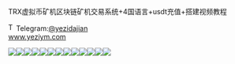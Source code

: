 TRX虚拟币矿机区块链矿机交易系统+4国语言+usdt充值+搭建视频教程<p dir="auto"><a target="_blank" rel="noopener noreferrer nofollow" href="https://camo.githubusercontent.com/d614d90677fbc2e34c7c62ebc68c82379d87a57c4beaf05af65fec7ba6b72e36/68747470733a2f2f63646e2d69636f6e732d706e672e666c617469636f6e2e636f6d2f3531322f323131312f323131313634362e706e67"><img src="https://camo.githubusercontent.com/d614d90677fbc2e34c7c62ebc68c82379d87a57c4beaf05af65fec7ba6b72e36/68747470733a2f2f63646e2d69636f6e732d706e672e666c617469636f6e2e636f6d2f3531322f323131312f323131313634362e706e67" alt="Telegram Icon" style="width: 16px; max-width: 100%;" data-canonical-src="https://cdn-icons-png.flaticon.com/512/2111/2111646.png"></a>Telegram:<a href="https://t.me/yezidajian" rel="nofollow">@yezidajian</a><br><a href="https://www.yeziym.com/">www.yeziym.com</a></p><img src="https://github.com/yeziym/TRXxunibi_Bx/blob/main/M4ghS.png"><img src="https://github.com/yeziym/TRXxunibi_Bx/blob/main/PB91a.png"><img src="https://github.com/yeziym/TRXxunibi_Bx/blob/main/4lWEm.png"><img src="https://github.com/yeziym/TRXxunibi_Bx/blob/main/gM5Lq.png"><img src="https://github.com/yeziym/TRXxunibi_Bx/blob/main/dhDZq.png"><img src="https://github.com/yeziym/TRXxunibi_Bx/blob/main/jx7ai.png"><img src="https://github.com/yeziym/TRXxunibi_Bx/blob/main/V397q.png"><img src="https://github.com/yeziym/TRXxunibi_Bx/blob/main/UvVO6.png"><img src="https://github.com/yeziym/TRXxunibi_Bx/blob/main/fgaN0.png"><img src="https://github.com/yeziym/TRXxunibi_Bx/blob/main/UCpj9.png"><img src="https://github.com/yeziym/TRXxunibi_Bx/blob/main/gD612.png"><img src="https://github.com/yeziym/TRXxunibi_Bx/blob/main/TGwsB.png"><img src="https://github.com/yeziym/TRXxunibi_Bx/blob/main/2MYc2.png">